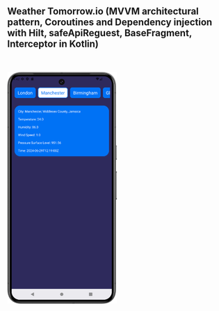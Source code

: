 ## Weather Tomorrow.io (MVVM architectural pattern, Coroutines and Dependency injection with Hilt, safeApiReguest, BaseFragment, Interceptor in Kotlin)

<br/>
<br/>

<img src="./Screen.png" alt="Screen" width="50%" height="50%">